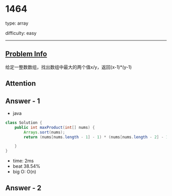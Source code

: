 
# 1464
type: array

difficulty: easy

---

## [Problem Info][problem_link]
给定一整数数组，找出数组中最大的两个值x/y，返回(x-1)*(y-1)

## Attention

## Answer - 1

- java

```java
class Solution {
    public int maxProduct(int[] nums) {
        Arrays.sort(nums);
        return (nums[nums.length - 1] - 1) * (nums[nums.length - 2] - 1);

    }
}
```
- time: 2ms
- beat 38.54%
- big O: O(n)

## Answer - 2

[problem_link]: https://leetcode-cn.com/problems/maximum-product-of-two-elements-in-an-array/

